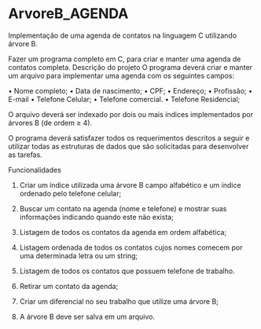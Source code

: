 # ArvoreB_AGENDA
Implementação de uma agenda de contatos na linguagem C utilizando árvore B.

Fazer um programa completo em C, para criar e manter uma agenda de contatos completa.
 Descrição do projeto
O programa deverá criar e manter um arquivo para implementar uma agenda com os seguintes campos:

•	Nome completo;
•	Data de nascimento;
•	CPF;
•	Endereço;
•	Profissão;
•	E-mail
•	Telefone Celular;
•	Telefone comercial.
•	Telefone Residencial;



 O arquivo deverá ser indexado por dois ou mais índices implementados por árvores B (de ordem ≥ 4).

O programa deverá satisfazer todos os requerimentos descritos a seguir e utilizar todas as estruturas de dados que são solicitadas para desenvolver as tarefas.

Funcionalidades
1.	Criar um índice utilizada uma árvore B campo alfabético e um índice ordenado pelo telefone celular;

2.	Buscar um contato na agenda (nome e telefone) e mostrar suas informações indicando quando este não exista;

3.	Listagem de todos os contatos da agenda em ordem alfabética;

4.	Listagem ordenada de todos os contatos cujos nomes comecem por uma determinada letra ou um string;

5.	Listagem de todos os contatos que possuem telefone de trabalho. 

6.	Retirar um contato da agenda;

7.	Criar um diferencial no seu trabalho que utilize uma árvore B;

8.	A árvore B deve ser salva em um arquivo.

